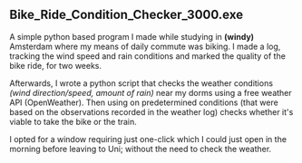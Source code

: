 ## Bike_Ride_Condition_Checker_3000.exe

A simple python based program I made while studying in <b>(windy)</b> Amsterdam where my means of daily commute was biking. 
I made a log, tracking the wind speed and rain conditions and marked the quality of the bike ride, for two weeks. 

Afterwards, I wrote a python script that checks the weather conditions <i>(wind direction/speed, amount of rain)</i> near my dorms using a free weather API (OpenWeather).
Then using on predetermined conditions (that were based on the observations recorded in the weather log) checks whether it's viable to take the bike or the train.

I opted for a window requiring just one-click which I could just open in the morning before leaving to Uni; without the need to check the weather.
